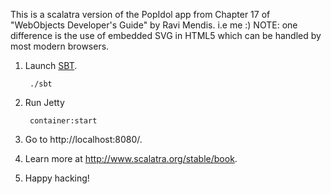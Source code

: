 This is a scalatra version of the PopIdol app from Chapter 17 of "WebObjects Developer's Guide" by Ravi Mendis. i.e me :)
NOTE: one difference is the use of embedded SVG in HTML5 which can be handled by most modern browsers.

1. Launch [SBT](http://code.google.com/p/simple-build-tool).

        ./sbt

2. Run Jetty

        container:start

3. Go to http://localhost:8080/.

4. Learn more at http://www.scalatra.org/stable/book.

5. Happy hacking!
